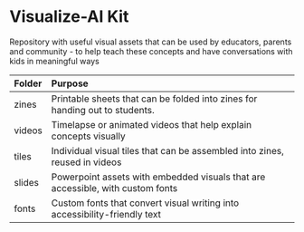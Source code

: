 # Visualize-AI Kit

Repository with useful visual assets that can be used by educators, parents and community - to help teach these concepts and have conversations with kids in meaningful ways

| Folder | Purpose |
|:--- |:--- |
| zines  | Printable sheets that can be folded into zines for handing out to students. |
| videos | Timelapse or animated videos that help explain concepts visually |
| tiles  | Individual visual tiles that can be assembled into zines, reused in videos |
| slides | Powerpoint assets with embedded visuals that are accessible, with custom fonts |
| fonts  | Custom fonts that convert visual writing into accessibility-friendly text |
